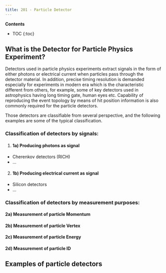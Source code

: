 ```yaml
---
title: 201 - Particle Detector  
---
```


**Contents**
* TOC
{:toc}

## What is the Detector for Particle Physics Experiment?
Detectors used in particle physics experiments extract signals in the
form of either photons or electrical current when particles pass through the detector material.
In addition, precise timing resolution is demanded especially for experiments in modern era
which is the characteristic different from others, for example,  some of key detectors
used in astrophysics having long timing gate, human eyes etc.
Capability of reproducing the event topology by means of hit position information
is also commonly required for the particle detectors.   <br>

Those detectors are classifiable from several perspective, and the following examples are some of the typical classification. <br>


### Classification of detectors by signals:          <br>
1. #### 1a) Producing photons as signal
  - Cherenkov detectors (RICH)            
  - ...                                   
2. #### 1b) Producing electrical current as signal   
  - Silicon detectors                     
  - ...                                   

### Classification of detectors by measurement purposes:   <br>
#### 2a) Measurement of particle Momentum  <br>
#### 2b) Measurement of particle Vertex    <br>
#### 2c) Measurement of particle Energy    <br>
#### 2d) Measurement of particle ID        <br>  


## Examples of particle detectors
